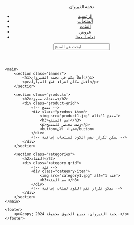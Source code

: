 <!DOCTYPE html>
<html lang="ar">
<head>
    <meta charset="UTF-8">
    <meta name="viewport" content="width=device-width, initial-scale=1.0">
    <title>نجمة القيروان</title>
    <link rel="stylesheet" href="styles.css">
</head>
<body>
    <header>
        <div class="logo">نجمة القيروان</div>
        <nav>
            <ul>
                <li><a href="#">الرئيسية</a></li>
                <li><a href="#">المنتجات</a></li>
                <li><a href="#">الفئات</a></li>
                <li><a href="#">عروض</a></li>
                <li><a href="#">تواصل معنا</a></li>
            </ul>
        </nav>
        <input type="search" placeholder="ابحث عن المنتج">
    </header>
    
    <main>
        <section class="banner">
            <h1>أهلاً بكم في نجمة القيروان</h1>
            <p>أفضل مكان لشراء قطع السيارات</p>
        </section>
        
        <section class="products">
            <h2>منتجات مميزة</h2>
            <div class="product-grid">
                <!-- منتج -->
                <div class="product-item">
                    <img src="product1.jpg" alt="منتج 1">
                    <h3>اسم المنتج</h3>
                    <p>وصف مختصر للمنتج</p>
                    <button>شراء الآن</button>
                </div>
                <!-- يمكن تكرار نفس الكود لمنتجات إضافية -->
            </div>
        </section>
        
        <section class="categories">
            <h2>الفئات</h2>
            <div class="category-grid">
                <!-- فئة -->
                <div class="category-item">
                    <img src="category1.jpg" alt="فئة 1">
                    <h3>اسم الفئة</h3>
                </div>
                <!-- يمكن تكرار نفس الكود لفئات إضافية -->
            </div>
        </section>
    </main>
    
    <footer>
        <p>&copy; 2024 نجمة القيروان. جميع الحقوق محفوظة.</p>
    </footer>
</body>
</html>
